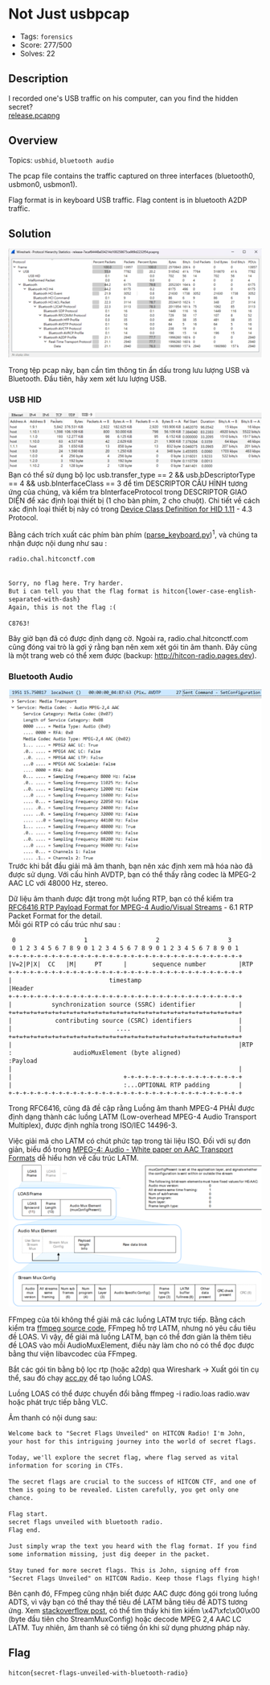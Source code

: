 # Not Just usbpcap
- Tags: `forensics`
- Score: 277/500
- Solves: 22

## Description
I recorded one's USB traffic on his computer, can you find the hidden secret?  
[release.pcapng](release/release-7ecaf64448a034214d100258675ca969d2232f54.pcapng)

## Overview
Topics: `usbhid`, `bluetooth audio`

The pcap file contains the traffic captured on three interfaces (bluetooth0, usbmon0, usbmon1).

Flag format is in keyboard USB traffic.
Flag content is in bluetooth A2DP traffic.

## Solution

![Alt text](image.png)

Trong tệp pcap này, bạn cần tìm thông tin ẩn dấu trong lưu lượng USB và Bluetooth. Đầu tiên, hãy xem xét lưu lượng USB.

### USB HID
![Alt text](image-1.png)
Bạn có thể sử dụng bộ lọc usb.transfer_type == 2 && usb.bDescriptorType == 4 && usb.bInterfaceClass == 3 để tìm DESCRIPTOR CẤU HÌNH tương ứng của chúng, và kiểm tra bInterfaceProtocol trong DESCRIPTOR GIAO DIỆN để xác định loại thiết bị (1 cho bàn phím, 2 cho chuột). Chi tiết về cách xác định loại thiết bị này có trong [Device Class Definition for HID 1.11](https://www.usb.org/document-library/device-class-definition-hid-111) - 4.3 Protocol.

Bằng cách trích xuất các phím bàn phím ([parse_keyboard.py]())<sup>1</sup>, và chúng ta nhận được nội dung như sau :
```
radio.chal.hitconctf.com


Sorry, no flag here. Try harder.
But i can tell you that the flag format is hitcon{lower-case-english-separated-with-dash}
Again, this is not the flag :(

C8763!
```

Bây giờ bạn đã có được định dạng cờ. Ngoài ra, radio.chal.hitconctf.com cũng đóng vai trò là gợi ý rằng bạn nên xem xét gói tin âm thanh. Đây cũng là một trang web có thể xem được  (backup: http://hitcon-radio.pages.dev).

### Bluetooth Audio
![Alt text](image-2.png)
Trước khi bắt đầu giải mã âm thanh, bạn nên xác định xem mã hóa nào đã được sử dụng. Với cấu hình AVDTP, bạn có thể thấy rằng codec là MPEG-2 AAC LC với 48000 Hz, stereo. 

Dữ liệu âm thanh được đặt trong một luồng RTP, bạn có thể kiểm tra [RFC6416 RTP Payload Format for MPEG-4 Audio/Visual Streams](https://datatracker.ietf.org/doc/html/rfc6416) - 6.1 RTP Packet Format for the detail.  
Mỗi gói RTP có cấu trúc như sau :
```
 0                   1                   2                   3
 0 1 2 3 4 5 6 7 8 9 0 1 2 3 4 5 6 7 8 9 0 1 2 3 4 5 6 7 8 9 0 1
+-+-+-+-+-+-+-+-+-+-+-+-+-+-+-+-+-+-+-+-+-+-+-+-+-+-+-+-+-+-+-+-+
|V=2|P|X|  CC   |M|     PT      |       sequence number         |RTP
+-+-+-+-+-+-+-+-+-+-+-+-+-+-+-+-+-+-+-+-+-+-+-+-+-+-+-+-+-+-+-+-+
|                           timestamp                           |Header
+-+-+-+-+-+-+-+-+-+-+-+-+-+-+-+-+-+-+-+-+-+-+-+-+-+-+-+-+-+-+-+-+
|           synchronization source (SSRC) identifier            |
+=+=+=+=+=+=+=+=+=+=+=+=+=+=+=+=+=+=+=+=+=+=+=+=+=+=+=+=+=+=+=+=+
|            contributing source (CSRC) identifiers             |
|                             ....                              |
+=+=+=+=+=+=+=+=+=+=+=+=+=+=+=+=+=+=+=+=+=+=+=+=+=+=+=+=+=+=+=+=+
|                                                               |RTP
:                 audioMuxElement (byte aligned)                :Payload
|                                                               |
|                               +-+-+-+-+-+-+-+-+-+-+-+-+-+-+-+-+
|                               :...OPTIONAL RTP padding        |
+-+-+-+-+-+-+-+-+-+-+-+-+-+-+-+-+-+-+-+-+-+-+-+-+-+-+-+-+-+-+-+-+
```

Trong RFC6416, cũng đã đề cập rằng Luồng âm thanh MPEG-4 PHẢI được định dạng thành các luồng LATM (Low-overhead MPEG-4 Audio Transport Multiplex), được định nghĩa trong ISO/IEC 14496-3.  

Việc giải mã cho LATM có chút phức tạp trong tài liệu ISO. Đối với sự đơn giản, biểu đồ trong [MPEG-4: Audio - White paper on AAC Transport Formats](https://www.mpeg.org/standards/MPEG-4/3/) dễ hiểu hơn về cấu trúc LATM.
![Alt text](image-3.png)

FFmpeg của tôi không thể giải mã các luồng LATM trực tiếp. Bằng cách kiểm tra [ffmpeg source code](https://github.com/FFmpeg/FFmpeg/blob/67cc7aaa51fcd781ac5920d3c739e28c81cbb0cb/libavcodec/aacdec.c#L481-L501), FFmpeg hỗ trợ LATM, nhưng nó yêu cầu tiêu đề LOAS. Vì vậy, để giải mã luồng LATM, bạn có thể đơn giản là thêm tiêu đề LOAS vào mỗi AudioMuxElement, điều này làm cho nó có thể đọc được bằng thư viện libavcodec của FFmpeg.  

Bắt các gói tin bằng bộ lọc rtp (hoặc a2dp) qua Wireshark -> Xuất gói tin cụ thể, sau đó chạy [acc.py]() để tạo luồng LOAS.

Luồng LOAS có thể được chuyển đổi bằng ffmpeg -i radio.loas radio.wav hoặc phát trực tiếp bằng VLC.

Âm thanh có nội dung sau:

```
Welcome back to "Secret Flags Unveiled" on HITCON Radio! I'm John, your host for this intriguing journey into the world of secret flags.

Today, we'll explore the secret flag, where flag served as vital information for scoring in CTFs.

The secret flags are crucial to the success of HITCON CTF, and one of them is going to be revealed. Listen carefully, you get only one chance.

Flag start.
secret flags unveiled with bluetooth radio.
Flag end.

Just simply wrap the text you heard with the flag format. If you find some information missing, just dig deeper in the packet.

Stay tuned for more secret flags. This is John, signing off from "Secret Flags Unveiled" on HITCON Radio. Keep those flags flying high!
```

Bên cạnh đó, FFmpeg cũng nhận biết được AAC được đóng gói trong luồng ADTS, vì vậy bạn có thể thay thế tiêu đề LATM bằng tiêu đề ADTS tương ứng. Xem [stackoverflow post](https://stackoverflow.com/questions/35915317/decode-mpeg-2-4-aac-lc-latm-bitstream-for-a2dp), có thể tìm thấy khi tìm kiếm \x47\xfc\x00\x00 (byte đầu tiên cho StreamMuxConfig) hoặc decode MPEG 2,4 AAC LC LATM. Tuy nhiên, âm thanh sẽ có tiếng ồn khi sử dụng phương pháp này.

## Flag

`hitcon{secret-flags-unveiled-with-bluetooth-radio}`
